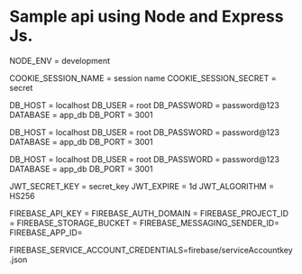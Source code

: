 # Sample api using Node and Express Js.

<!-- create .env file add these fields -->

<!-- environment -->
NODE_ENV = development
<!-- NODE_ENV = stage -->
<!-- NODE_ENV = production -->

<!-- cookie -->
COOKIE_SESSION_NAME = session name
COOKIE_SESSION_SECRET = secret

<!-- database -->
<!-- development -->
DB_HOST = localhost
DB_USER = root
DB_PASSWORD = password@123
DATABASE = app_db
DB_PORT = 3001

<!-- stage -->
DB_HOST = localhost
DB_USER = root
DB_PASSWORD = password@123
DATABASE = app_db
DB_PORT = 3001

<!-- production -->
DB_HOST = localhost
DB_USER = root
DB_PASSWORD = password@123
DATABASE = app_db
DB_PORT = 3001

<!-- jwt -->
JWT_SECRET_KEY = secret_key
JWT_EXPIRE = 1d
JWT_ALGORITHM = HS256

<!-- firebase datastore -->
<!-- add your firebase details -->
FIREBASE_API_KEY = 
FIREBASE_AUTH_DOMAIN = 
FIREBASE_PROJECT_ID = 
FIREBASE_STORAGE_BUCKET = 
FIREBASE_MESSAGING_SENDER_ID=
FIREBASE_APP_ID=

<!-- firebase service account -->
<!-- create firebase folder and create serviceAccountkey.json file and add your account json data. -->
FIREBASE_SERVICE_ACCOUNT_CREDENTIALS=firebase/serviceAccountkey.json
